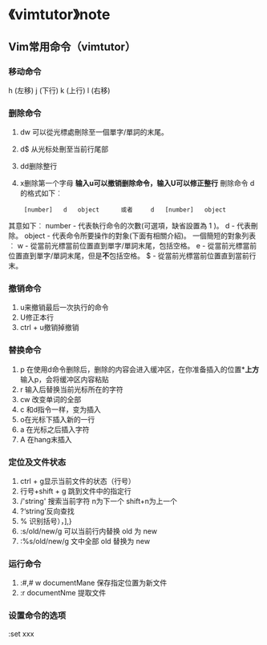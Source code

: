 # 《vimtutor》note

## Vim常用命令（vimtutor）

### 移动命令
 h (左移)       j (下行)       k (上行)     l (右移)

### 删除命令
 1. dw 可以從光標處刪除至一個單字/單詞的末尾。
 2. d$ 从光标处刪至当前行尾部
 3. dd删除整行
 4. x删除第一个字母
 **输入u可以撤销删除命令，输入U可以修正整行**
 刪除命令 d 的格式如下︰

         [number]   d   object      或者     d   [number]   object
  其意如下︰
    number - 代表執行命令的次數(可選項，缺省設置為 1 )。
    d - 代表刪除。
    object - 代表命令所要操作的對象(下面有相關介紹)。
  一個簡短的對象列表︰
    w - 從當前光標當前位置直到單字/單詞末尾，包括空格。
    e - 從當前光標當前位置直到單字/單詞末尾，但是**不**包括空格。
    $ - 從當前光標當前位置直到當前行末。

### 撤销命令
1. u来撤销最后一次执行的命令
2. U修正本行
3. ctrl + u撤销掉撤销

### 替换命令
1. p 在使用d命令删除后，删除的内容会进入缓冲区，在你准备插入的位置***上方**输入p，会将缓冲区内容粘贴
2. r 输入后替换当前光标所在的字符
3. cw 改变单词的全部
4. c 和d指令一样，变为插入
5. o在光标下插入新的一行
6. a 在光标之后插入字符
7. A 在hang末插入
 
### 定位及文件状态
1. ctrl + g显示当前文件的状态（行号）
2. 行号+shift + g 跳到文件中的指定行
3. /'string' 搜索当前字符 n为下一个 shift+n为上一个
4. ?‘string’反向查找
5. % 识别括号），],}
6. :s/old/new/g 可以当前行内替换 old 为 new
7. :%s/old/new/g 文中全部 old 替换为 new

### 运行命令
1. :#,# w documentMane   保存指定位置为新文件
2. :r documentNme 提取文件

### 设置命令的选项
:set xxx









